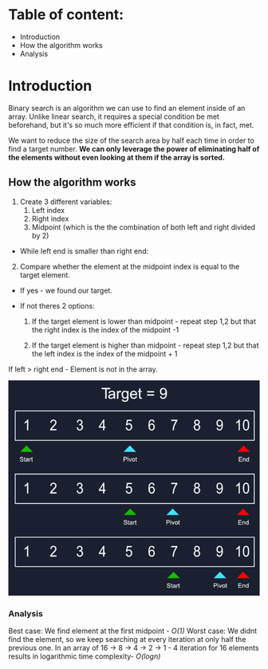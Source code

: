 # Table of content:
- Introduction
- How the algorithm works
- Analysis
# Introduction
Binary search is an algorithm we can use to find an element inside of an array. Unlike linear search, it requires a special condition be met beforehand, but it's so much more efficient if that condition is, in fact, met.

We want to reduce the size of the search area by half each time in order to find a target number. **We can only leverage the power of eliminating half of the elements without even looking at them if the array is sorted.**

## How the algorithm works
1. Create 3 different variables:
   1. Left index
   2. Right index
   3. Midpoint (which is the the combination of both left and right divided by 2)
- While left end is smaller than right end:

2. Compare whether the element at the midpoint index is equal to the target element.

- If yes - we found our target.
- If not theres 2 options:

  1. If the target element is lower than midpoint - repeat step 1,2 but that the right index is the index of the midpoint -1

  2. If the target element is higher than midpoint - repeat step 1,2 but that the left index is the index of the midpoint + 1

If left > right end - Element is not in the array.

![binary_search](binary_search.png)

### Analysis
Best case: We find element at the first midpoint - _O(1)_
Worst case: We didnt find the element, so we keep searching at every iteration at only half the previous one.
In an array of 16 -> 8 -> 4 -> 2 -> 1 - 4 iteration for 16 elements results in logarithmic time complexity- _O(logn)_